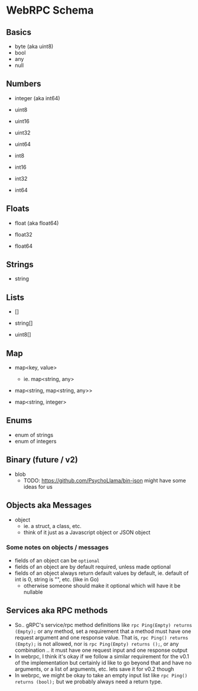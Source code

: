 WebRPC Schema
=============

## Basics

- byte (aka uint8)
- bool
- any
- null


## Numbers

- integer (aka int64)

- uint8
- uint16
- uint32
- uint64

- int8
- int16
- int32
- int64


## Floats

- float (aka float64)

- float32
- float64


## Strings

- string


## Lists

- <type>[]

- string[]

- uint8[]


## Map

- map<key, value>
  * ie. map<string, any>

- map<string, map<string, any>>

- map<string, integer>


## Enums

- enum of strings
- enum of integers


## Binary (future / v2)

- blob
  * TODO: https://github.com/PsychoLlama/bin-json might have some ideas for us


## Objects aka Messages

- object
  * ie. a struct, a class, etc.
  * think of it just as a Javascript object or JSON object

### Some notes on objects / messages

- fields of an object can be `optional`
- fields of an object are by default required, unless made optional
- fields of an object always return default values by default, ie. default of int is 0, string is "", etc. (like in Go)
  - otherwise someone should make it optional which will have it be nullable


## Services aka RPC methods

- So.. gRPC's service/rpc method definitions like `rpc Ping(Empty) returns (Empty);` or any method, set
a requirement that a method must have one request argument and one response value. That is,
`rpc Ping() returns (Empty);` is not allowed, nor is `rpc Ping(Empty) returns ();`, or any combination
.. it must have one request input and one response output
- In webrpc, I think it's okay if we follow a similar requirement for the v0.1 of the implementation
but certainly id like to go beyond that and have no arguments, or  a list of arguments, etc.
lets save it for v0.2 though
- In webrpc, we might be okay to take an empty input list like `rpc Ping() returns (bool);` but
we probably always need a return type.
